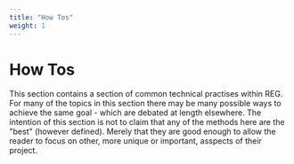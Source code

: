 ```yaml
---
title: "How Tos"
weight: 1
---
```


# How Tos

This section contains a section of common technical practises within REG. For many of the topics in this section there may be many possible ways to achieve the same goal - which are debated at length elsewhere. The intention of this section is not to claim that any of the methods here are the "best" (however defined). Merely that they are good enough to allow the reader to focus on other, more unique or important, asspects of their project.
